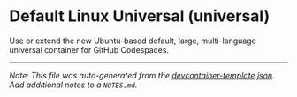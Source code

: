 
# Default Linux Universal (universal)

Use or extend the new Ubuntu-based default, large, multi-language universal container for GitHub Codespaces.





---

_Note: This file was auto-generated from the [devcontainer-template.json](https://github.com/devcontainers/templates/blob/main/src/universal/devcontainer-template.json).  Add additional notes to a `NOTES.md`._

